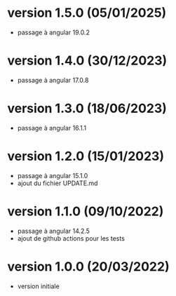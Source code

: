 # version 1.5.0 (05/01/2025)
* passage à angular 19.0.2

# version 1.4.0 (30/12/2023)
* passage à angular 17.0.8

# version 1.3.0 (18/06/2023)
* passage à angular 16.1.1

# version 1.2.0 (15/01/2023)
* passage à angular 15.1.0
* ajout du fichier UPDATE.md

# version 1.1.0 (09/10/2022)
* passage à angular 14.2.5
* ajout de github actions pour les tests

# version 1.0.0 (20/03/2022)
* version initiale
